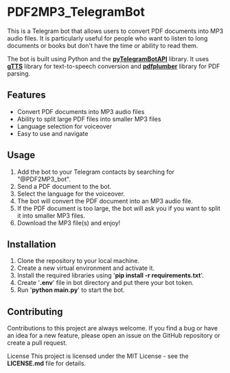 # PDF2MP3_TelegramBot

This is a Telegram bot that allows users to convert PDF documents into MP3 audio files. It is particularly useful for people who want to listen to long documents or books but don't have the time or ability to read them.

The bot is built using Python and the [**pyTelegramBotAPI**](https://pypi.org/project/pyTelegramBotAPI/) library. It uses [**gTTS**](https://pypi.org/project/gTTS/) library for text-to-speech conversion and [**pdfplumber**](https://pypi.org/project/pdfplumber/) library for PDF parsing.

## Features

+ Convert PDF documents into MP3 audio files
+ Ability to split large PDF files into smaller MP3 files
+ Language selection for voiceover
+ Easy to use and navigate

## Usage

1. Add the bot to your Telegram contacts by searching for "@PDF2MP3_bot".
2. Send a PDF document to the bot.
3. Select the language for the voiceover.
4. The bot will convert the PDF document into an MP3 audio file.
5. If the PDF document is too large, the bot will ask you if you want to split it into smaller MP3 files.
6. Download the MP3 file(s) and enjoy!

## Installation

1. Clone the repository to your local machine.
2. Create a new virtual environment and activate it.
3. Install the required libraries using '**pip install -r requirements.txt**'.
4. Create '**.env**' file in bot directory and put there your bot token.
5. Run '**python main.py**' to start the bot.

## Contributing

Contributions to this project are always welcome. If you find a bug or have an idea for a new feature, please open an issue on the GitHub repository or create a pull request.

License
This project is licensed under the MIT License - see the **LICENSE.md** file for details.
